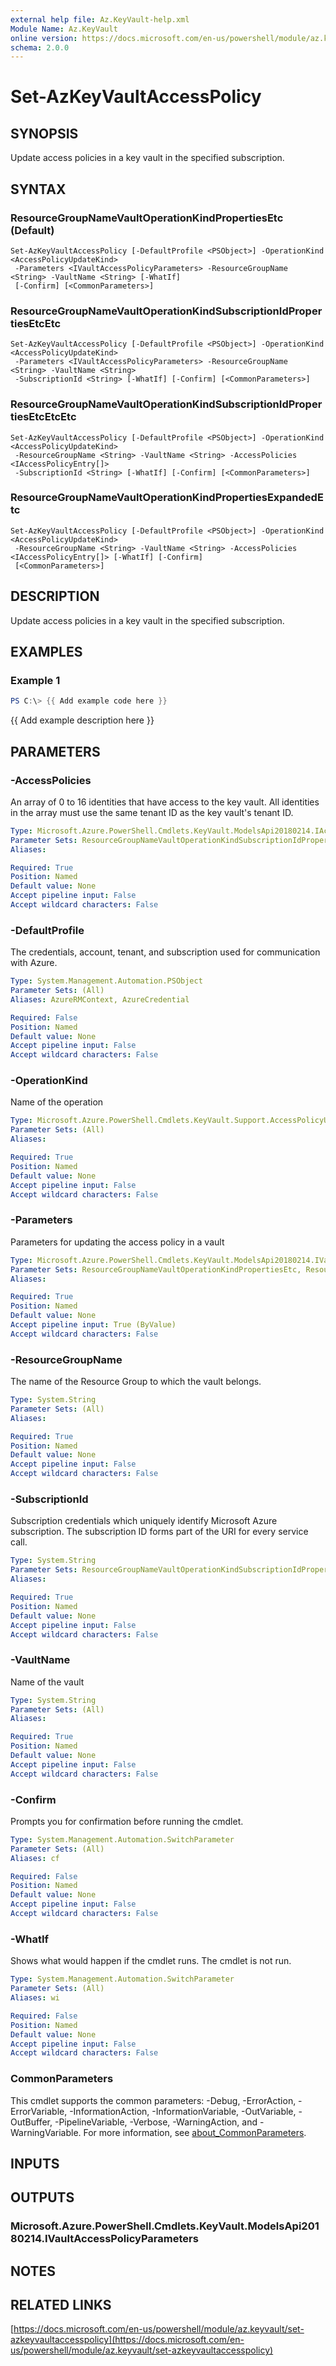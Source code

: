 ```yaml
---
external help file: Az.KeyVault-help.xml
Module Name: Az.KeyVault
online version: https://docs.microsoft.com/en-us/powershell/module/az.keyvault/set-azkeyvaultaccesspolicy
schema: 2.0.0
---
```


# Set-AzKeyVaultAccessPolicy

## SYNOPSIS
Update access policies in a key vault in the specified subscription.

## SYNTAX

### ResourceGroupNameVaultOperationKindPropertiesEtc (Default)
```
Set-AzKeyVaultAccessPolicy [-DefaultProfile <PSObject>] -OperationKind <AccessPolicyUpdateKind>
 -Parameters <IVaultAccessPolicyParameters> -ResourceGroupName <String> -VaultName <String> [-WhatIf]
 [-Confirm] [<CommonParameters>]
```

### ResourceGroupNameVaultOperationKindSubscriptionIdPropertiesEtcEtc
```
Set-AzKeyVaultAccessPolicy [-DefaultProfile <PSObject>] -OperationKind <AccessPolicyUpdateKind>
 -Parameters <IVaultAccessPolicyParameters> -ResourceGroupName <String> -VaultName <String>
 -SubscriptionId <String> [-WhatIf] [-Confirm] [<CommonParameters>]
```

### ResourceGroupNameVaultOperationKindSubscriptionIdPropertiesEtcEtcEtc
```
Set-AzKeyVaultAccessPolicy [-DefaultProfile <PSObject>] -OperationKind <AccessPolicyUpdateKind>
 -ResourceGroupName <String> -VaultName <String> -AccessPolicies <IAccessPolicyEntry[]>
 -SubscriptionId <String> [-WhatIf] [-Confirm] [<CommonParameters>]
```

### ResourceGroupNameVaultOperationKindPropertiesExpandedEtc
```
Set-AzKeyVaultAccessPolicy [-DefaultProfile <PSObject>] -OperationKind <AccessPolicyUpdateKind>
 -ResourceGroupName <String> -VaultName <String> -AccessPolicies <IAccessPolicyEntry[]> [-WhatIf] [-Confirm]
 [<CommonParameters>]
```

## DESCRIPTION
Update access policies in a key vault in the specified subscription.

## EXAMPLES

### Example 1
```powershell
PS C:\> {{ Add example code here }}
```

{{ Add example description here }}

## PARAMETERS

### -AccessPolicies
An array of 0 to 16 identities that have access to the key vault.
All identities in the array must use the same tenant ID as the key vault's tenant ID.

```yaml
Type: Microsoft.Azure.PowerShell.Cmdlets.KeyVault.ModelsApi20180214.IAccessPolicyEntry[]
Parameter Sets: ResourceGroupNameVaultOperationKindSubscriptionIdPropertiesEtcEtcEtc, ResourceGroupNameVaultOperationKindPropertiesExpandedEtc
Aliases:

Required: True
Position: Named
Default value: None
Accept pipeline input: False
Accept wildcard characters: False
```

### -DefaultProfile
The credentials, account, tenant, and subscription used for communication with Azure.

```yaml
Type: System.Management.Automation.PSObject
Parameter Sets: (All)
Aliases: AzureRMContext, AzureCredential

Required: False
Position: Named
Default value: None
Accept pipeline input: False
Accept wildcard characters: False
```

### -OperationKind
Name of the operation

```yaml
Type: Microsoft.Azure.PowerShell.Cmdlets.KeyVault.Support.AccessPolicyUpdateKind
Parameter Sets: (All)
Aliases:

Required: True
Position: Named
Default value: None
Accept pipeline input: False
Accept wildcard characters: False
```

### -Parameters
Parameters for updating the access policy in a vault

```yaml
Type: Microsoft.Azure.PowerShell.Cmdlets.KeyVault.ModelsApi20180214.IVaultAccessPolicyParameters
Parameter Sets: ResourceGroupNameVaultOperationKindPropertiesEtc, ResourceGroupNameVaultOperationKindSubscriptionIdPropertiesEtcEtc
Aliases:

Required: True
Position: Named
Default value: None
Accept pipeline input: True (ByValue)
Accept wildcard characters: False
```

### -ResourceGroupName
The name of the Resource Group to which the vault belongs.

```yaml
Type: System.String
Parameter Sets: (All)
Aliases:

Required: True
Position: Named
Default value: None
Accept pipeline input: False
Accept wildcard characters: False
```

### -SubscriptionId
Subscription credentials which uniquely identify Microsoft Azure subscription.
The subscription ID forms part of the URI for every service call.

```yaml
Type: System.String
Parameter Sets: ResourceGroupNameVaultOperationKindSubscriptionIdPropertiesEtcEtc, ResourceGroupNameVaultOperationKindSubscriptionIdPropertiesEtcEtcEtc
Aliases:

Required: True
Position: Named
Default value: None
Accept pipeline input: False
Accept wildcard characters: False
```

### -VaultName
Name of the vault

```yaml
Type: System.String
Parameter Sets: (All)
Aliases:

Required: True
Position: Named
Default value: None
Accept pipeline input: False
Accept wildcard characters: False
```

### -Confirm
Prompts you for confirmation before running the cmdlet.

```yaml
Type: System.Management.Automation.SwitchParameter
Parameter Sets: (All)
Aliases: cf

Required: False
Position: Named
Default value: None
Accept pipeline input: False
Accept wildcard characters: False
```

### -WhatIf
Shows what would happen if the cmdlet runs.
The cmdlet is not run.

```yaml
Type: System.Management.Automation.SwitchParameter
Parameter Sets: (All)
Aliases: wi

Required: False
Position: Named
Default value: None
Accept pipeline input: False
Accept wildcard characters: False
```

### CommonParameters
This cmdlet supports the common parameters: -Debug, -ErrorAction, -ErrorVariable, -InformationAction, -InformationVariable, -OutVariable, -OutBuffer, -PipelineVariable, -Verbose, -WarningAction, and -WarningVariable. For more information, see [about_CommonParameters](http://go.microsoft.com/fwlink/?LinkID=113216).

## INPUTS

## OUTPUTS

### Microsoft.Azure.PowerShell.Cmdlets.KeyVault.ModelsApi20180214.IVaultAccessPolicyParameters
## NOTES

## RELATED LINKS

[https://docs.microsoft.com/en-us/powershell/module/az.keyvault/set-azkeyvaultaccesspolicy](https://docs.microsoft.com/en-us/powershell/module/az.keyvault/set-azkeyvaultaccesspolicy)

